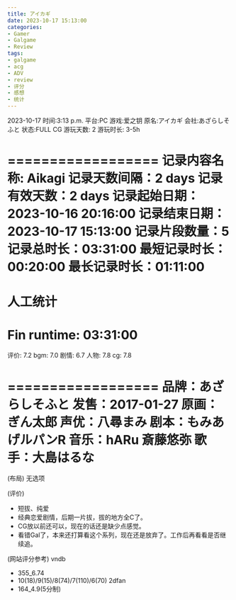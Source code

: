 ```yaml
---
title: アイカギ
date: 2023-10-17 15:13:00
categories:
- Gamer
- Galgame
- Review
tags:
- galgame
- acg
- ADV
- review
- 评分
- 感想
- 统计
---
```


2023-10-17
时间:3:13 p.m.
平台:PC
游戏:爱之钥
原名:アイカギ
会社:あざらしそふと
状态:FULL CG
游玩天数: 2
游玩时长: 3-5h

==================
记录内容名称: Aikagi
记录天数间隔：2 days
记录有效天数：2 days
记录起始日期：2023-10-16 20:16:00
记录结束日期：2023-10-17 15:13:00
记录片段数量：5
记录总时长：03:31:00
最短记录时长：00:20:00
最长记录时长：01:11:00
=======================
人工统计
=======================
Fin runtime: 03:31:00
==================

评价: 7.2
bgm: 7.0
剧情: 6.7
人物: 7.8
cg: 7.8

==================
品牌：あざらしそふと
发售：2017-01-27
原画：ぎん太郎
声优：八尋まみ
剧本：もみあげルパンR
音乐：hARu 斎藤悠弥
歌手：大島はるな
==================


(布局)
无选项

(评价)
- 短拔、纯爱
- 经典恋爱剧情，后期一片拔，拔的地方全C了。
- CG放以前还可以，现在的话还是缺少点感觉。
- 看错Gal了，本来还打算看这个系列，现在还是放弃了。工作后再看看是否继续追。

(网站评分参考)
vndb
- 355_6.74
- 10(18)/9(15)/8(74)/7(110)/6(70)
2dfan
- 164_4.9(5分制)

